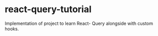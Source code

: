 # react-query-tutorial
Implementation of project to learn React- Query alongside with custom hooks.
